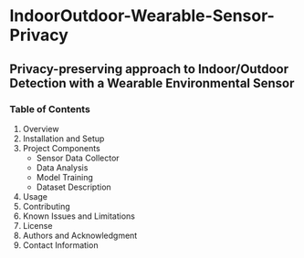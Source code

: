 # IndoorOutdoor-Wearable-Sensor-Privacy
## Privacy-preserving approach to Indoor/Outdoor Detection with a Wearable Environmental Sensor

### Table of Contents
1. Overview
2. Installation and Setup
3. Project Components
    - Sensor Data Collector
    - Data Analysis
    - Model Training
    - Dataset Description
4. Usage
5. Contributing
6. Known Issues and Limitations
7. License
8. Authors and Acknowledgment
9. Contact Information
